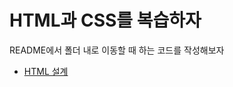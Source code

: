 # HTML과 CSS를 복습하자

README에서 폴더 내로 이동할 때 하는 코드를 작성해보자  
- [HTML 설계](https://github.com/projectkorea/study-html-css/blob/main/HTML/HTML%20%EC%84%A4%EA%B3%84.md)
